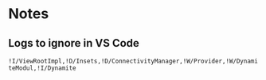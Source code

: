 # Notes

## Logs to ignore in VS Code

`!I/ViewRootImpl,!D/Insets,!D/ConnectivityManager,!W/Provider,!W/DynamiteModul,!I/Dynamite`

